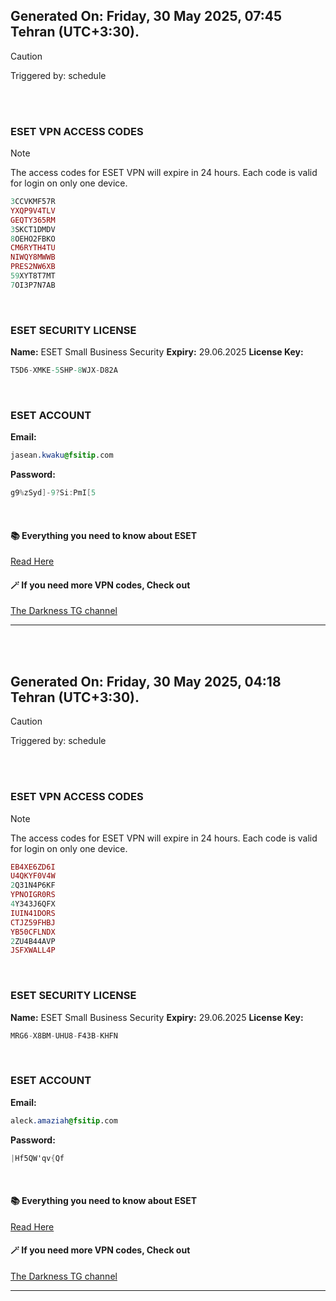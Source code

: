 ## Generated On: Friday, 30 May 2025, 07:45 Tehran (UTC+3:30).

> [!CAUTION]
> Triggered by: schedule

<br><br>

### ESET VPN ACCESS CODES

> [!NOTE]
> The access codes for ESET VPN will expire in 24 hours.
> Each code is valid for login on only one device.

```ruby
3CCVKMF57R
YXQP9V4TLV
GEQTY365RM
3SKCT1DMDV
8OEHO2FBKO
CM6RYTH4TU
NIWQY8MWWB
PRES2NW6XB
59XYT8T7MT
7OI3P7N7AB
```

<br>

### ESET SECURITY LICENSE

**Name:** ESET Small Business Security
**Expiry:** 29.06.2025
**License Key:**

```POV-Ray SDL
T5D6-XMKE-5SHP-8WJX-D82A
```

<br>

### ESET ACCOUNT

**Email:**

```CSS
jasean.kwaku@fsitip.com
```

**Password:**

```POV-Ray SDL
g9%zSyd]-9?Si:PmI[5
```

<br>

#### 📚 Everything you need to know about ESET

[Read Here](https://t.me/F_NiREvil/2113)

#### 🪄 If you need more VPN codes, Check out

[The Darkness TG channel](https://t.me/Eset_key_trial)

---

<br><br>

## Generated On: Friday, 30 May 2025, 04:18 Tehran (UTC+3:30).

> [!CAUTION]
> Triggered by: schedule

<br><br>

### ESET VPN ACCESS CODES

> [!NOTE]
> The access codes for ESET VPN will expire in 24 hours.
> Each code is valid for login on only one device.

```ruby
EB4XE6ZD6I
U4QKYF0V4W
2Q31N4P6KF
YPNOIGR0RS
4Y343J6QFX
IUIN41DORS
CTJZ59FHBJ
YB50CFLNDX
2ZU4B44AVP
JSFXWALL4P
```

<br>

### ESET SECURITY LICENSE

**Name:** ESET Small Business Security
**Expiry:** 29.06.2025
**License Key:**

```POV-Ray SDL
MRG6-X8BM-UHU8-F43B-KHFN
```

<br>

### ESET ACCOUNT

**Email:**

```CSS
aleck.amaziah@fsitip.com
```

**Password:**

```POV-Ray SDL
|Hf5QW'qv{Qf
```

<br>

#### 📚 Everything you need to know about ESET

[Read Here](https://t.me/F_NiREvil/2113)

#### 🪄 If you need more VPN codes, Check out

[The Darkness TG channel](https://t.me/Eset_key_trial)

---

<br><br>

